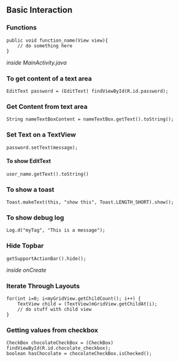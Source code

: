 
## Basic Interaction

### Functions

```
public void function_name(View view){
	// do something here
}
```

*inside MainActivity.java*

### To get content of a text area

```
EditText password = (EditText) findViewById(R.id.password);
```

### Get Content from text area

```
String nameTextBoxContent = nameTextBox.getText().toString();
```

### Set Text on a TextView

```
password.setText(message);
```

#### To show EditText

```
user_name.getText().toString()
```

### To show a toast

```
Toast.makeText(this, "show this", Toast.LENGTH_SHORT).show();
```

### To show debug log

```
Log.d("myTag", "This is a message");
```

### Hide Topbar

```
getSupportActionBar().hide();
```

*inside onCreate*

### Iterate Through Layouts

```
for(int i=0; i<myGridView.getChildCount(); i++) {
    TextView child = (TextView)mGridView.getChildAt(i);
    // do stuff with child view
}
```

### Getting values from checkbox

```
CheckBox chocolateCheckBox = (CheckBox) findViewById(R.id.chocolate_checkbox);
boolean hasChocolate = chocolateCheckBox.isChecked();
```
